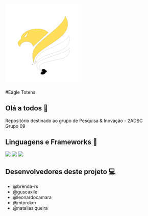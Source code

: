 ## ![Alt text](logoreadme.png?raw=true "Logotipo Eagle Totens") <br>
#Eagle Totens
## Olá a todos :wave:

Repositório destinado ao grupo de Pesquisa & Inovação - 2ADSC <br>
Grupo 09

## Linguagens e Frameworks :rocket:

<img src="https://img.shields.io/badge/HTML5-E34F26?style=for-the-badge&logo=html5&logoColor=white">
<img src="https://img.shields.io/badge/CSS3-1572B6?style=for-the-badge&logo=css3&logoColor=white">
<img src="https://img.shields.io/badge/JavaScript-323330?style=for-the-badge&logo=javascript&logoColor=F7DF1E">
<!--<img src="https://img.shields.io/badge/Java-ED8B00?style=for-the-badge&logo=java&logoColor=white">
<img src="https://img.shields.io/badge/Sass-CC6699?style=for-the-badge&logo=sass&logoColor=white">
<img src="https://img.shields.io/badge/Node.js-339933?style=for-the-badge&logo=nodedotjs&logoColor=white">-->

## Desenvolvedores deste projeto :computer:

- @brenda-rs
- @guscaxile
- @leonardocamara
- @mtorokm
- @nataliasiqueira
